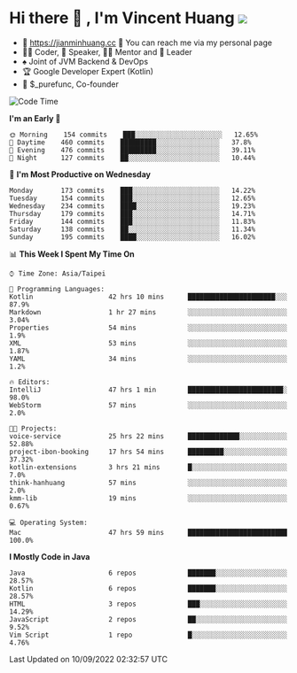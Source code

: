 # Hi there 👋 , I'm Vincent Huang ![](https://komarev.com/ghpvc/?username=Jian-Min-Huang)
- 💎 https://jianminhuang.cc 🙋 You can reach me via my personal page
- 👨‍💻 Coder, 🎤 Speaker, 👨‍🏫 Mentor and 🚀 Leader
- ♠️ Joint of JVM Backend & DevOps
- 🏆 Google Developer Expert (Kotlin)
- 💼 $_purefunc, Co-founder

<!--START_SECTION:waka-->
![Code Time](http://img.shields.io/badge/Code%20Time-899%20hrs%2054%20mins-blue)

**I'm an Early 🐤** 

```text
🌞 Morning    154 commits    ███░░░░░░░░░░░░░░░░░░░░░░   12.65% 
🌆 Daytime    460 commits    █████████░░░░░░░░░░░░░░░░   37.8% 
🌃 Evening    476 commits    █████████░░░░░░░░░░░░░░░░   39.11% 
🌙 Night      127 commits    ██░░░░░░░░░░░░░░░░░░░░░░░   10.44%

```
📅 **I'm Most Productive on Wednesday** 

```text
Monday       173 commits    ███░░░░░░░░░░░░░░░░░░░░░░   14.22% 
Tuesday      154 commits    ███░░░░░░░░░░░░░░░░░░░░░░   12.65% 
Wednesday    234 commits    ████░░░░░░░░░░░░░░░░░░░░░   19.23% 
Thursday     179 commits    ███░░░░░░░░░░░░░░░░░░░░░░   14.71% 
Friday       144 commits    ███░░░░░░░░░░░░░░░░░░░░░░   11.83% 
Saturday     138 commits    ██░░░░░░░░░░░░░░░░░░░░░░░   11.34% 
Sunday       195 commits    ████░░░░░░░░░░░░░░░░░░░░░   16.02%

```


📊 **This Week I Spent My Time On** 

```text
⌚︎ Time Zone: Asia/Taipei

💬 Programming Languages: 
Kotlin                   42 hrs 10 mins      ██████████████████████░░░   87.9% 
Markdown                 1 hr 27 mins        ░░░░░░░░░░░░░░░░░░░░░░░░░   3.04% 
Properties               54 mins             ░░░░░░░░░░░░░░░░░░░░░░░░░   1.9% 
XML                      53 mins             ░░░░░░░░░░░░░░░░░░░░░░░░░   1.87% 
YAML                     34 mins             ░░░░░░░░░░░░░░░░░░░░░░░░░   1.2%

🔥 Editors: 
IntelliJ                 47 hrs 1 min        ████████████████████████░   98.0% 
WebStorm                 57 mins             ░░░░░░░░░░░░░░░░░░░░░░░░░   2.0%

🐱‍💻 Projects: 
voice-service            25 hrs 22 mins      █████████████░░░░░░░░░░░░   52.88% 
project-ibon-booking     17 hrs 54 mins      █████████░░░░░░░░░░░░░░░░   37.32% 
kotlin-extensions        3 hrs 21 mins       █░░░░░░░░░░░░░░░░░░░░░░░░   7.0% 
think-hanhuang           57 mins             ░░░░░░░░░░░░░░░░░░░░░░░░░   2.0% 
kmm-lib                  19 mins             ░░░░░░░░░░░░░░░░░░░░░░░░░   0.67%

💻 Operating System: 
Mac                      47 hrs 59 mins      █████████████████████████   100.0%

```

**I Mostly Code in Java** 

```text
Java                     6 repos             ███████░░░░░░░░░░░░░░░░░░   28.57% 
Kotlin                   6 repos             ███████░░░░░░░░░░░░░░░░░░   28.57% 
HTML                     3 repos             ███░░░░░░░░░░░░░░░░░░░░░░   14.29% 
JavaScript               2 repos             ██░░░░░░░░░░░░░░░░░░░░░░░   9.52% 
Vim Script               1 repo              █░░░░░░░░░░░░░░░░░░░░░░░░   4.76%

```



 Last Updated on 10/09/2022 02:32:57 UTC
<!--END_SECTION:waka-->
